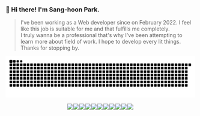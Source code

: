 
  ### 👋  Hi there! I'm Sang-hoon Park.<br/>
> I've been working as a Web developer since on February 2022. I feel like this job is suitable for me and that fulfills me completely.</br>
> I truly wanna be a professional that's why I've been attempting to learn more about field of work. I hope to develop every lit things.</br>
> Thanks for stopping by.

<div align='center'>
  
  ![snake svg](https://github.com/iamhoonpark/iamhoonpark/blob/output/github-contribution-grid-snake.svg)
</div>
<div align='center'>
  <img src="https://img.shields.io/badge/JavaScript-F7DF1E?style=flat-square&logo=JavaScript&logoColor=white"/><!--
  <img src="https://img.shields.io/badge/Vue.js-4FC08D?style=flat-square&logo=Vue.js&logoColor=white"><!--
  --><img src="https://img.shields.io/badge/React-61DAFB?style=flat-square&logo=React&logoColor=white"><!--
  --><img src="https://img.shields.io/badge/Java-007396?style=flat-square&logo=Java&logoColor=white"/><!--
  --><img src="https://img.shields.io/badge/Spring-6DB33F?style=flat-square&logo=Spring&logoColor=white"/><!--
  --><img src="https://img.shields.io/badge/Spring Boot-6DB33F?style=flat-square&logo=Spring Boot&logoColor=white"/><!--
  --><img src="https://img.shields.io/badge/Hibernate-59666C?style=flat-square&logo=Hibernate&logoColor=white"/><!--
  --><img src="https://img.shields.io/badge/AWS-232F3E?style=flat-square&logo=Amazon AWS&logoColor=white"/><!--
  --><img src="https://img.shields.io/badge/PostgreSQL-4479A1?style=flat-square&logo=postgresql&logoColor=white"/><!--
  --><img src="https://img.shields.io/badge/Gradle-02303A?style=flat-square&logo=Gradle&logoColor=white"/><!--
  --><img src="https://img.shields.io/badge/Git-F05032?style=flat-square&logo=Git&logoColor=white"/><!--
  --><img src="https://img.shields.io/badge/IntelliJ IDEA-000000?style=flat-square&logo=IntelliJ IDEA&logoColor=white"/>
</div>
<!--
#   

<div align='center'>
  
  ### 👨‍💻 Projects(@iamhoonpark)
  | Name | Category | Description | Links |
  | --- | :---: | --- | --- |
  | <a href="https://github.com/iamhoonpark/iamhoonpark"><b>Integrated access management system</b></a> | [![](https://img.shields.io/badge/💻-%20Portfolio-informational?style=flat&logoColor=white&color=3498db)]() | with React, Java, SpringBoot, JPA, MSA, PostgresQL | <table><tr><td> [![](https://img.shields.io/badge/-🌎-informational?style=flat&logoColor=black&color=white)](https://github.com/iamhoonpark/language-dev-logics)  </td></tr></table> |
</div>  -->
